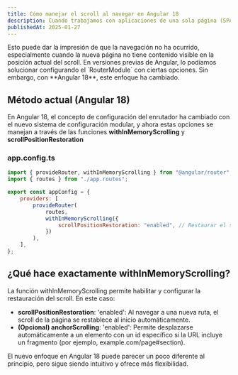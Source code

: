 ```yaml
---
title: Cómo manejar el scroll al navegar en Angular 18
description: Cuando trabajamos con aplicaciones de una sola página (SPA), un problema recurrente es que al cambiar de ruta, el scroll de la página no se reinicia al inicio de manera automática.
publishedAt: 2025-01-27
---
```


<p>Esto puede dar la impresión de que la navegación no ha ocurrido, especialmente cuando la nueva página no tiene contenido visible en la posición actual del scroll. En versiones previas de Angular, lo podíamos solucionar configurando el `RouterModule` con ciertas opciones. Sin embargo, con **Angular 18**, este enfoque ha cambiado.</p>

<h2 class="my-0">Método actual (Angular 18)</h2>
<p>En Angular 18, el concepto de configuración del enrutador ha cambiado con el nuevo sistema de configuración modular, y ahora estas opciones se manejan a través de las funciones <strong>withInMemoryScrolling</strong> y <strong>scrollPositionRestoration</strong></p>

<h3 class="my-0">app.config.ts</h3>

```js
import { provideRouter, withInMemoryScrolling } from "@angular/router";
import { routes } from "./app.routes";

export const appConfig = {
	providers: [
		provideRouter(
			routes,
			withInMemoryScrolling({
				scrollPositionRestoration: "enabled", // Restaurar el scroll al inicio
			})
		),
	],
};
```

<h2 class="my-0">¿Qué hace exactamente withInMemoryScrolling?</h2>
<p class="my-0">La función withInMemoryScrolling permite habilitar y configurar la restauración del scroll. En este caso:</p>
<ul>
<li>
<strong>scrollPositionRestoration</strong>: 'enabled': Al navegar a una nueva ruta, el scroll de la página se restablece al inicio automáticamente.
</li>
<li>
<strong>(Opcional) anchorScrolling</strong>: 'enabled': Permite desplazarse automáticamente a un elemento con un id específico si la URL incluye un fragmento (por ejemplo, example.com/page#section).
</li>
</ul>

<p>El nuevo enfoque en Angular 18 puede parecer un poco diferente al principio, pero sigue siendo intuitivo y ofrece más flexibilidad.</p>
